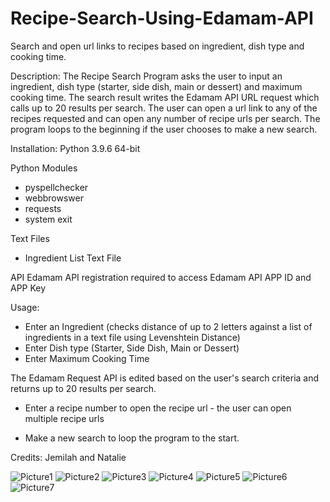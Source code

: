 # Recipe-Search-Using-Edamam-API
Search and open url links to recipes based on ingredient, dish type and cooking time.

Description: 
The Recipe Search Program asks the user to input an ingredient, dish type (starter, side dish, main or dessert) and maximum cooking time. The search result writes the Edamam API URL request which calls up to 20 results per search. The user can open a url link to any of the recipes requested and can open any number of recipe urls per search. The program loops to the beginning if the user chooses to make a new search.

Installation:
Python 3.9.6 64-bit

Python Modules
- pyspellchecker
- webbrowswer
- requests
- system exit

Text Files
- Ingredient List Text File

API
Edamam API registration required to access Edamam API APP ID and APP Key

Usage: 
- Enter an Ingredient (checks distance of up to 2 letters against a list of ingredients in a text file using Levenshtein Distance)
- Enter Dish type (Starter, Side Dish, Main or Dessert)
- Enter Maximum Cooking Time

The Edamam Request API is edited based on the user's search criteria and returns up to 20 results per search.

- Enter a recipe number to open the recipe url - the user can open multiple recipe urls

- Make a new search to loop the program to the start.

Credits: Jemilah and Natalie

![Picture1](https://user-images.githubusercontent.com/88142518/127998315-c5bdbcaa-063a-4bad-b45e-5d2f334f9eec.png)
![Picture2](https://user-images.githubusercontent.com/88142518/127998316-cc48592f-bcd3-4a08-8897-57d0b03fe298.png)
![Picture3](https://user-images.githubusercontent.com/88142518/127998319-f82d2bd7-4464-4a29-8a44-5f91e993e51b.png)
![Picture4](https://user-images.githubusercontent.com/88142518/127998321-51b256a9-115f-4ac2-a20e-77bba0b6b7fd.png)
![Picture5](https://user-images.githubusercontent.com/88142518/127998324-5149d466-4945-4020-87a3-e772a376c4b1.png)
![Picture6](https://user-images.githubusercontent.com/88142518/127998326-62a11e22-6d46-4296-9420-2d7dd708ffe2.png)
![Picture7](https://user-images.githubusercontent.com/88142518/127998328-32723209-5d74-4513-8903-56060f902b00.png)

